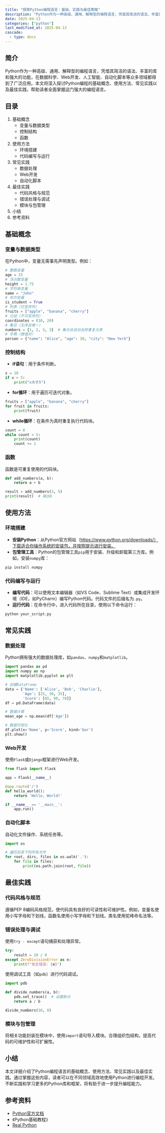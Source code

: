 ```yaml
---
title: "探索Python编程语言：基础、实践与最佳策略"
description: "Python作为一种高级、通用、解释型的编程语言，凭借其简洁的语法、丰富的库和强大的功能，在数据科学、Web开发、人工智能、自动化脚本等众多领域都得到了广泛应用。本文将深入探讨Python编程的基础概念、使用方法、常见实践以及最佳实践，帮助读者全面掌握这门强大的编程语言。"
date: 2025-04-13
categories: ["python"]
last_modified_at: 2025-04-13
cascade:
  - type: docs
---
```



## 简介
Python作为一种高级、通用、解释型的编程语言，凭借其简洁的语法、丰富的库和强大的功能，在数据科学、Web开发、人工智能、自动化脚本等众多领域都得到了广泛应用。本文将深入探讨Python编程的基础概念、使用方法、常见实践以及最佳实践，帮助读者全面掌握这门强大的编程语言。

<!-- more -->
## 目录
1. 基础概念
    - 变量与数据类型
    - 控制结构
    - 函数
2. 使用方法
    - 环境搭建
    - 代码编写与运行
3. 常见实践
    - 数据处理
    - Web开发
    - 自动化脚本
4. 最佳实践
    - 代码风格与规范
    - 错误处理与调试
    - 模块与包管理
5. 小结
6. 参考资料

## 基础概念

### 变量与数据类型
在Python中，变量无需事先声明类型。例如：
```python
# 整数变量
age = 25
# 浮点数变量
height = 1.75
# 字符串变量
name = "John"
# 布尔变量
is_student = True
# 列表（可变序列）
fruits = ["apple", "banana", "cherry"]
# 元组（不可变序列）
coordinates = (10, 20)
# 集合（无序且唯一）
numbers = {1, 2, 3, 3}  # 集合会自动去除重复元素
# 字典（键值对）
person = {"name": "Alice", "age": 30, "city": "New York"}
```

### 控制结构
- **if语句**：用于条件判断。
```python
x = 10
if x > 5:
    print("x大于5")
```
- **for循环**：用于遍历可迭代对象。
```python
fruits = ["apple", "banana", "cherry"]
for fruit in fruits:
    print(fruit)
```
- **while循环**：在条件为真时重复执行代码块。
```python
count = 0
while count < 5:
    print(count)
    count += 1
```

### 函数
函数是可重复使用的代码块。
```python
def add_numbers(a, b):
    return a + b

result = add_numbers(3, 5)
print(result)  # 输出8
```

## 使用方法

### 环境搭建
- **安装Python**：从Python官方网站（https://www.python.org/downloads/）下载适合你操作系统的安装包，并按照提示进行安装。
- **包管理工具**：Python的包管理工具`pip`用于安装、升级和卸载第三方库。例如，安装`numpy`库：
```bash
pip install numpy
```

### 代码编写与运行
- **编写代码**：可以使用文本编辑器（如VS Code、Sublime Text）或集成开发环境（IDE，如PyCharm）编写Python代码。代码文件的后缀名为`.py`。
- **运行代码**：在命令行中，进入代码所在目录，使用以下命令运行：
```bash
python your_script.py
```

## 常见实践

### 数据处理
Python拥有强大的数据处理库，如`pandas`、`numpy`和`matplotlib`。
```python
import pandas as pd
import numpy as np
import matplotlib.pyplot as plt

# 创建DataFrame
data = {'Name': ['Alice', 'Bob', 'Charlie'],
        'Age': [25, 30, 35],
        'Score': [85, 90, 78]}
df = pd.DataFrame(data)

# 数据计算
mean_age = np.mean(df['Age'])

# 数据可视化
df.plot(x='Name', y='Score', kind='bar')
plt.show()
```

### Web开发
使用`Flask`或`Django`框架进行Web开发。
```python
from flask import Flask

app = Flask(__name__)

@app.route('/')
def hello_world():
    return 'Hello, World!'

if __name__ == '__main__':
    app.run()
```

### 自动化脚本
自动化文件操作、系统任务等。
```python
import os

# 遍历目录下的所有文件
for root, dirs, files in os.walk('.'):
    for file in files:
        print(os.path.join(root, file))
```

## 最佳实践

### 代码风格与规范
遵循PEP 8编码风格规范，使代码具有良好的可读性和可维护性。例如，变量名使用小写字母和下划线，函数名使用小写字母和下划线，类名使用驼峰命名法等。

### 错误处理与调试
使用`try - except`语句捕获和处理异常。
```python
try:
    result = 10 / 0
except ZeroDivisionError as e:
    print(f"发生错误: {e}")
```
使用调试工具（如`pdb`）进行代码调试。
```python
import pdb

def divide_numbers(a, b):
    pdb.set_trace()  # 设置断点
    return a / b

divide_numbers(10, 0)
```

### 模块与包管理
将相关功能封装在模块中，使用`import`语句导入模块。合理组织包结构，提高代码的可维护性和可扩展性。

## 小结
本文详细介绍了Python编程语言的基础概念、使用方法、常见实践以及最佳实践。通过掌握这些内容，读者可以在不同领域高效地使用Python进行编程开发。不断实践和学习更多的Python库和框架，将有助于进一步提升编程能力。

## 参考资料
- [Python官方文档](https://docs.python.org/3/)
- 《Python基础教程》
- [Real Python](https://realpython.com/)